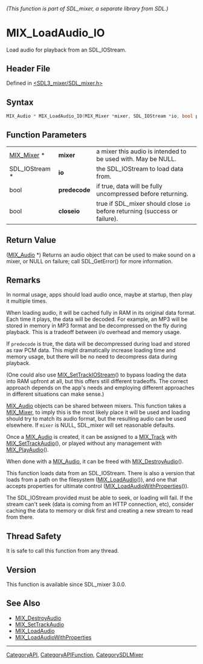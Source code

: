 ###### (This function is part of SDL_mixer, a separate library from SDL.)
# MIX_LoadAudio_IO

Load audio for playback from an SDL_IOStream.

## Header File

Defined in [<SDL3_mixer/SDL_mixer.h>](https://github.com/libsdl-org/SDL_mixer/blob/main/include/SDL3_mixer/SDL_mixer.h)

## Syntax

```c
MIX_Audio * MIX_LoadAudio_IO(MIX_Mixer *mixer, SDL_IOStream *io, bool predecode, bool closeio);
```

## Function Parameters

|                          |               |                                                                            |
| ------------------------ | ------------- | -------------------------------------------------------------------------- |
| [MIX_Mixer](MIX_Mixer) * | **mixer**     | a mixer this audio is intended to be used with. May be NULL.               |
| SDL_IOStream *           | **io**        | the SDL_IOStream to load data from.                                        |
| bool                     | **predecode** | if true, data will be fully uncompressed before returning.                 |
| bool                     | **closeio**   | true if SDL_mixer should close `io` before returning (success or failure). |

## Return Value

([MIX_Audio](MIX_Audio) *) Returns an audio object that can be used to make
sound on a mixer, or NULL on failure; call SDL_GetError() for more
information.

## Remarks

In normal usage, apps should load audio once, maybe at startup, then play
it multiple times.

When loading audio, it will be cached fully in RAM in its original data
format. Each time it plays, the data will be decoded. For example, an MP3
will be stored in memory in MP3 format and be decompressed on the fly
during playback. This is a tradeoff between i/o overhead and memory usage.

If `predecode` is true, the data will be decompressed during load and
stored as raw PCM data. This might dramatically increase loading time and
memory usage, but there will be no need to decompress data during playback.

(One could also use [MIX_SetTrackIOStream](MIX_SetTrackIOStream)() to
bypass loading the data into RAM upfront at all, but this offers still
different tradeoffs. The correct approach depends on the app's needs and
employing different approaches in different situations can make sense.)

[MIX_Audio](MIX_Audio) objects can be shared between mixers. This function
takes a [MIX_Mixer](MIX_Mixer), to imply this is the most likely place it
will be used and loading should try to match its audio format, but the
resulting audio can be used elsewhere. If `mixer` is NULL, SDL_mixer will
set reasonable defaults.

Once a [MIX_Audio](MIX_Audio) is created, it can be assigned to a
[MIX_Track](MIX_Track) with [MIX_SetTrackAudio](MIX_SetTrackAudio)(), or
played without any management with [MIX_PlayAudio](MIX_PlayAudio)().

When done with a [MIX_Audio](MIX_Audio), it can be freed with
[MIX_DestroyAudio](MIX_DestroyAudio)().

This function loads data from an SDL_IOStream. There is also a version that
loads from a path on the filesystem ([MIX_LoadAudio](MIX_LoadAudio)()), and
one that accepts properties for ultimate control
([MIX_LoadAudioWithProperties](MIX_LoadAudioWithProperties)()).

The SDL_IOStream provided must be able to seek, or loading will fail. If
the stream can't seek (data is coming from an HTTP connection, etc),
consider caching the data to memory or disk first and creating a new stream
to read from there.

## Thread Safety

It is safe to call this function from any thread.

## Version

This function is available since SDL_mixer 3.0.0.

## See Also

- [MIX_DestroyAudio](MIX_DestroyAudio)
- [MIX_SetTrackAudio](MIX_SetTrackAudio)
- [MIX_LoadAudio](MIX_LoadAudio)
- [MIX_LoadAudioWithProperties](MIX_LoadAudioWithProperties)

----
[CategoryAPI](CategoryAPI), [CategoryAPIFunction](CategoryAPIFunction), [CategorySDLMixer](CategorySDLMixer)

